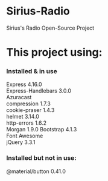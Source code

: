 # Sirius-Radio
Sirius's Radio Open-Source Project

# This project using:  
### Installed & in use
Express 4.16.0  
Express-Handlebars 3.0.0  
Azuracast  
compression 1.7.3  
cookie-praser 1.4.3  
helmet 3.14.0  
http-errors 1.6.2  
Morgan 1.9.0
Bootstrap 4.1.3  
Font Awesome  
jQuery 3.3.1  
  

### Installed but not in use:  
@material/button 0.41.0